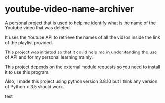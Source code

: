 # youtube-video-name-archiver
A personal project that is used to help me identify what is the name of the Youtube video that was deleted.

It uses the Youtube API to retrieve the names of all the videos inside the link of the playlist provided.

This project was initiated so that it could help me in understanding the use of API and for my personal learning mainly.

This project depends on the external module requests so you need to install it to use this program.

Also, I made this project using python version 3.8.10 but I think any version of Python > 3.5 should work.

test
